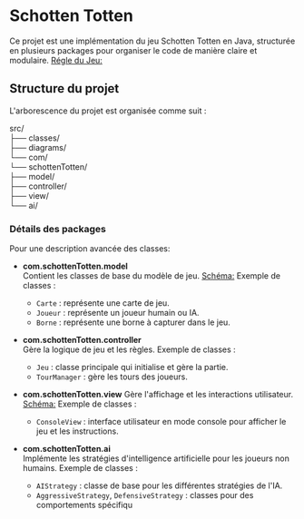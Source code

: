# Schotten Totten

Ce projet est une implémentation du jeu Schotten Totten en Java, structurée en plusieurs packages pour organiser le code de manière claire et modulaire.
[Régle du Jeu:](PG220_Projet_1.pdf)

## Structure du projet

L'arborescence du projet est organisée comme suit :

src/<br>
├── classes/<br>
├── diagrams/<br>
└── com/<br>
    └── schottenTotten/ <br>
        ├── model/ <br>
        ├── controller/ <br>
        ├── view/ <br>
        └── ai/<br>


### Détails des packages

Pour une description avancée des classes: 

- **com.schottenTotten.model**  
  Contient les classes de base du modèle de jeu.
  [Schéma:](src/diagrams/model.png)
  Exemple de classes :
  - `Carte` : représente une carte de jeu.
  - `Joueur` : représente un joueur humain ou IA.
  - `Borne` : représente une borne à capturer dans le jeu.

- **com.schottenTotten.controller**  
  Gère la logique de jeu et les règles.
  Exemple de classes :
  - `Jeu` : classe principale qui initialise et gère la partie.
  - `TourManager` : gère les tours des joueurs.

- **com.schottenTotten.view**
  Gère l'affichage et les interactions utilisateur.
  [Schéma:](src/diagrams/view.png)
  Exemple de classes :
  - `ConsoleView` : interface utilisateur en mode console pour afficher le jeu et les instructions.

- **com.schottenTotten.ai**  
  Implémente les stratégies d'intelligence artificielle pour les joueurs non humains.
  Exemple de classes :
  - `AIStrategy` : classe de base pour les différentes stratégies de l'IA.
  - `AggressiveStrategy`, `DefensiveStrategy` : classes pour des comportements spécifiqu
